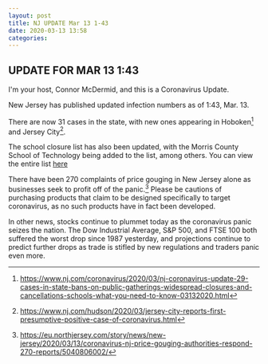 ```yaml
---
layout: post
title: NJ UPDATE Mar 13 1-43
date: 2020-03-13 13:58
categories:
---
```


## UPDATE FOR MAR 13 1:43

I'm your host, Connor McDermid, and this is a Coronavirus Update.

New Jersey has published updated infection numbers as of 1:43, Mar. 13.

There are now 31 cases in the state, with new ones appearing in Hoboken[^1] and Jersey City[^2].

The school closure list has also been updated, with the Morris County School of Technology being added to the list, among others. You can view the entire list [here](https://www.nj.com/coronavirus/2020/03/coronavirus-closures-latest-nj-school-closings-map-of-outbreak-friday-march-13.html)

There have been 270 complaints of price gouging in New Jersey alone as businesses seek to profit off of the panic.[^3] Please be cautions of purchasing products that claim to be designed specifically to target coronavirus, as no such products have in fact been developed.

In other news, stocks continue to plummet today as the coronavirus panic seizes the nation. The Dow Industrial Average, S&P 500, and FTSE 100 both suffered the worst drop since 1987 yesterday, and projections continue to predict further drops as trade is stifled by new regulations and traders panic even more.




[^1]: https://www.nj.com/coronavirus/2020/03/nj-coronavirus-update-29-cases-in-state-bans-on-public-gatherings-widespread-closures-and-cancellations-schools-what-you-need-to-know-03132020.html
[^2]: https://www.nj.com/hudson/2020/03/jersey-city-reports-first-presumptive-positive-case-of-coronavirus.html
[^3]: https://eu.northjersey.com/story/news/new-jersey/2020/03/13/coronavirus-nj-price-gouging-authorities-respond-270-reports/5040806002/
